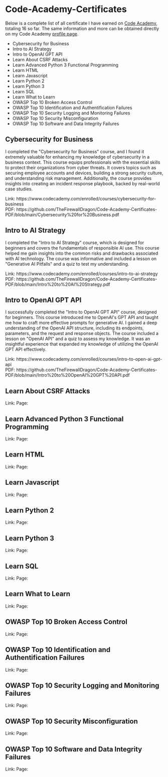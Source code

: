 <h1>Code-Academy-Certificates</h1>
<p>
Below is a complete list of all certificate I have earned on <a href="https://www.codecademy.com/">Code Academy</a>, totaling 16 so far. The same information and more can be obtained directly on my Code Academy <a href="https://www.codecademy.com/profiles/AccesscodeTalker">profile page</a>.
</p> 
<ul>
  <li>Cybersecurity for Business</li>
  <li>Intro to AI Strategy</li>
  <li>Intro to OpenAI GPT API</li>
  <li>Learn About CSRF Attacks</li>
  <li>Learn Advanced Python 3 Functional Programming</li>
  <li>Learn HTML</li>
  <li>Learn Javascript</li>
  <li>Learn Python 2</li>
  <li>Learn Python 3</li>
  <li>Learn SQL</li>
  <li>Learn What to Learn</li>
  <li>OWASP Top 10 Broken Access Control</li>
  <li>OWASP Top 10 Identification and Authentification Failures</li>
  <li>OWASP Top 10 Security Logging and Monitoring Failures</li>
  <li>OWASP Top 10 Security Misconfiguration</li>
  <li>OWASP Top 10 Software and Data Integrity Failures</li>
</ul>

<h2>Cybersecurity for Business</h2>
<p>
I completed the "Cybersecurity for Business" course, and I found it extremely valuable for enhancing my knowledge of cybersecurity in a business context. This course equips professionals with the essential skills to protect their organizations from cyber threats. It covers topics such as securing employee accounts and devices, building a strong security culture, and understanding risk management. Additionally, the course provides insights into creating an incident response playbook, backed by real-world case studies. 
</p>
Link: https://www.codecademy.com/enrolled/courses/cybersecurity-for-business <br>
PDF: https://github.com/TheFirewallDragon/Code-Academy-Certificates-PDF/blob/main/Cybersecurity%20for%20Business.pdf

<h2>Intro to AI Strategy</h2>
<p>
I completed the "Intro to AI Strategy" course, which is designed for beginners and covers the fundamentals of responsible AI use. This course helped me gain insights into the common risks and drawbacks associated with AI technology. The course was informative and included a lesson on "Generative AI Pitfalls" and a quiz to test my understanding.
</p>
Link: https://www.codecademy.com/enrolled/courses/intro-to-ai-strategy <br>
PDF: https://github.com/TheFirewallDragon/Code-Academy-Certificates-PDF/blob/main/Intro%20to%20AI%20Strategy.pdf

<h2>Intro to OpenAI GPT API</h2>
<p>
I successfully completed the "Intro to OpenAI GPT API" course, designed for beginners. This course introduced me to OpenAI's GPT API and taught me how to craft more effective prompts for generative AI. I gained a deep understanding of the OpenAI API structure, including its endpoints, parameters, and the request and response objects. The course included a lesson on "OpenAI API" and a quiz to assess my knowledge. It was an insightful experience that expanded my knowledge of utilizing the OpenAI GPT API effectively.
</p>
Link: https://www.codecademy.com/enrolled/courses/intro-to-open-ai-gpt-api <br>
PDF: https://github.com/TheFirewallDragon/Code-Academy-Certificates-PDF/blob/main/Intro%20to%20OpenAI%20GPT%20API.pdf

<h2>Learn About CSRF Attacks</h2>

Link:
Page:

<h2>Learn Advanced Python 3 Functional Programming</h2>

Link:
Page:

<h2>Learn HTML</h2>

Link:
Page:

<h2>Learn Javascript</h2>

Link:
Page:

<h2>Learn Python 2</h2>

Link:
Page:

<h2>Learn Python 3</h2>

Link:
Page:

<h2>Learn SQL</h2>

Link:
Page:

<h2>Learn What to Learn</h2>

Link:
Page:

<h2>OWASP Top 10 Broken Access Control</h2>

Link:
Page:

<h2>OWASP Top 10 Identification and Authentification Failures</h2>

Link:
Page:

<h2>OWASP Top 10 Security Logging and Monitoring Failures</h2>

Link:
Page:

<h2>OWASP Top 10 Security Misconfiguration</h2>

Link:
Page:

<h2>OWASP Top 10 Software and Data Integrity Failures</h2>

Link:
Page:
